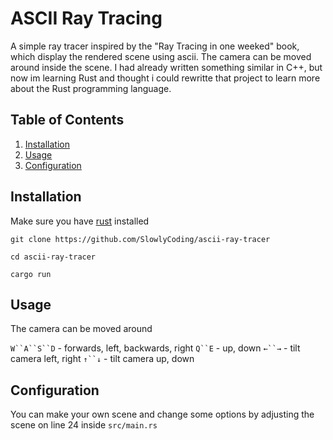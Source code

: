 # ASCII Ray Tracing 

A simple ray tracer inspired by the "Ray Tracing in one weeked" book, which display the rendered scene using ascii.
The camera can be moved around inside the scene.
I had already written something similar in C++, but now im learning Rust and thought i could rewritte that project to learn more about the Rust programming language.

## Table of Contents

1. [Installation](#installation)
2. [Usage](#usage)
2. [Configuration](#configuration)

## Installation

Make sure you have [rust](https://www.rust-lang.org/tools/install) installed

```shell
git clone https://github.com/SlowlyCoding/ascii-ray-tracer
```
```shell
cd ascii-ray-tracer
```
```shell
cargo run
```

## Usage

The camera can be moved around

`W``A``S``D` - forwards, left, backwards, right
`Q``E` - up, down
`←``→` - tilt camera left, right
`↑``↓` - tilt camera up, down

## Configuration

You can make your own scene and change some options by adjusting the scene on line 24 inside `src/main.rs`
